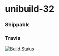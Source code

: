 # unibuild-32

### Shippable 




### Travis 


[![Build Status](https://travis-ci.org/UnitedRPMs/unibuild-32.svg?branch=master)](https://travis-ci.org/UnitedRPMs/unibuild-32)

